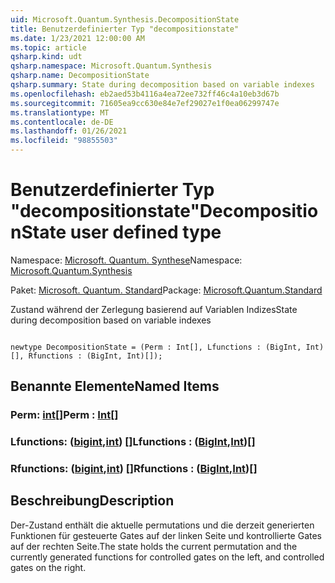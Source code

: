 ```yaml
---
uid: Microsoft.Quantum.Synthesis.DecompositionState
title: Benutzerdefinierter Typ "decompositionstate"
ms.date: 1/23/2021 12:00:00 AM
ms.topic: article
qsharp.kind: udt
qsharp.namespace: Microsoft.Quantum.Synthesis
qsharp.name: DecompositionState
qsharp.summary: State during decomposition based on variable indexes
ms.openlocfilehash: eb2aed53b4116a4ea72ee732ff46c4a10eb3d67b
ms.sourcegitcommit: 71605ea9cc630e84e7ef29027e1f0ea06299747e
ms.translationtype: MT
ms.contentlocale: de-DE
ms.lasthandoff: 01/26/2021
ms.locfileid: "98855503"
---
```

# <a name="decompositionstate-user-defined-type"></a><span data-ttu-id="2fa1c-102">Benutzerdefinierter Typ "decompositionstate"</span><span class="sxs-lookup"><span data-stu-id="2fa1c-102">DecompositionState user defined type</span></span>

<span data-ttu-id="2fa1c-103">Namespace: [Microsoft. Quantum. Synthese](xref:Microsoft.Quantum.Synthesis)</span><span class="sxs-lookup"><span data-stu-id="2fa1c-103">Namespace: [Microsoft.Quantum.Synthesis](xref:Microsoft.Quantum.Synthesis)</span></span>

<span data-ttu-id="2fa1c-104">Paket: [Microsoft. Quantum. Standard](https://nuget.org/packages/Microsoft.Quantum.Standard)</span><span class="sxs-lookup"><span data-stu-id="2fa1c-104">Package: [Microsoft.Quantum.Standard](https://nuget.org/packages/Microsoft.Quantum.Standard)</span></span>


<span data-ttu-id="2fa1c-105">Zustand während der Zerlegung basierend auf Variablen Indizes</span><span class="sxs-lookup"><span data-stu-id="2fa1c-105">State during decomposition based on variable indexes</span></span>

```qsharp

newtype DecompositionState = (Perm : Int[], Lfunctions : (BigInt, Int)[], Rfunctions : (BigInt, Int)[]);
```



## <a name="named-items"></a><span data-ttu-id="2fa1c-106">Benannte Elemente</span><span class="sxs-lookup"><span data-stu-id="2fa1c-106">Named Items</span></span>

### <a name="perm--int"></a><span data-ttu-id="2fa1c-107">Perm: [int](xref:microsoft.quantum.lang-ref.int)[]</span><span class="sxs-lookup"><span data-stu-id="2fa1c-107">Perm : [Int](xref:microsoft.quantum.lang-ref.int)[]</span></span>


### <a name="lfunctions--bigintint"></a><span data-ttu-id="2fa1c-108">Lfunctions: ([bigint](xref:microsoft.quantum.lang-ref.bigint),[int](xref:microsoft.quantum.lang-ref.int)) []</span><span class="sxs-lookup"><span data-stu-id="2fa1c-108">Lfunctions : ([BigInt](xref:microsoft.quantum.lang-ref.bigint),[Int](xref:microsoft.quantum.lang-ref.int))[]</span></span>


### <a name="rfunctions--bigintint"></a><span data-ttu-id="2fa1c-109">Rfunctions: ([bigint](xref:microsoft.quantum.lang-ref.bigint),[int](xref:microsoft.quantum.lang-ref.int)) []</span><span class="sxs-lookup"><span data-stu-id="2fa1c-109">Rfunctions : ([BigInt](xref:microsoft.quantum.lang-ref.bigint),[Int](xref:microsoft.quantum.lang-ref.int))[]</span></span>



## <a name="description"></a><span data-ttu-id="2fa1c-110">Beschreibung</span><span class="sxs-lookup"><span data-stu-id="2fa1c-110">Description</span></span>

<span data-ttu-id="2fa1c-111">Der-Zustand enthält die aktuelle permutations und die derzeit generierten Funktionen für gesteuerte Gates auf der linken Seite und kontrollierte Gates auf der rechten Seite.</span><span class="sxs-lookup"><span data-stu-id="2fa1c-111">The state holds the current permutation and the currently generated functions for controlled gates on the left, and controlled gates on the right.</span></span>